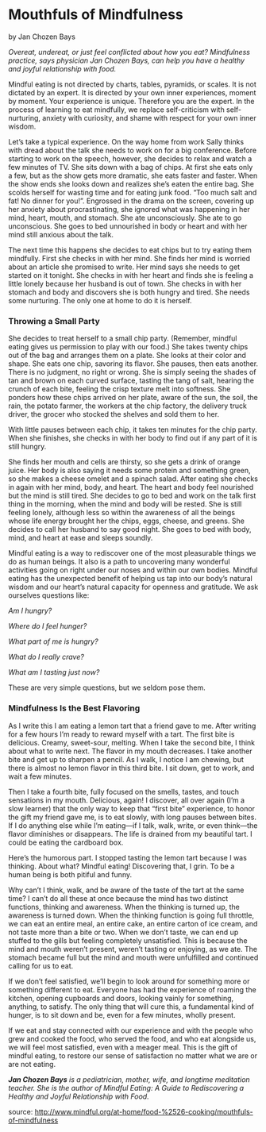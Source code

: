 Mouthfuls of Mindfulness
========================
by Jan Chozen Bays

_Overeat, undereat, or just feel conflicted about how you
eat? Mindfulness practice, says physician Jan Chozen
Bays, can help you have a healthy and joyful relationship
with food._

Mindful eating is not directed by charts,
tables, pyramids, or scales. It is not dictated by an
expert. It is directed by your own inner
experiences, moment by moment. Your
experience is unique. Therefore you are the
expert. In the process of learning to eat mindfully,
we replace self-criticism with self-nurturing,
anxiety with curiosity, and shame with respect for
your own inner wisdom.

Let’s take a typical experience. On the way
home from work Sally thinks with dread about the
talk she needs to work on for a big conference.
Before starting to work on the speech, however,
she decides to relax and watch a few minutes of
TV. She sits down with a bag of chips. At first she
eats only a few, but as the show gets more
dramatic, she eats faster and faster. When the
show ends she looks down and realizes she’s eaten
the entire bag. She scolds herself for wasting time
and for eating junk food. “Too much salt and fat!
No dinner for you!”. Engrossed in the drama on
the screen, covering up her anxiety about
procrastinating, she ignored what was happening
in her mind, heart, mouth, and stomach. She ate
unconsciously. She ate to go unconscious. She
goes to bed unnourished in body or heart and with
her mind still anxious about the talk.

The next time this happens she decides to eat
chips but to try eating them mindfully. First she
checks in with her mind. She finds her mind is
worried about an article she promised to write.
Her mind says she needs to get started on it tonight.
She checks in with her heart and finds she is
feeling a little lonely because her husband is out
of town. She checks in with her stomach and body
and discovers she is both hungry and tired. She
needs some nurturing. The only one at home to do
it is herself.

### Throwing a Small Party
She decides to treat herself to a small chip
party. (Remember, mindful eating gives us
permission to play with our food.) She takes
twenty chips out of the bag and arranges them on
a plate. She looks at their color and shape. She
eats one chip, savoring its flavor. She pauses, then
eats another. There is no judgment, no right or
wrong. She is simply seeing the shades of tan and
brown on each curved surface, tasting the tang of
salt, hearing the crunch of each bite, feeling the
crisp texture melt into softness. She ponders how
these chips arrived on her plate, aware of the sun,
the soil, the rain, the potato farmer, the workers at
the chip factory, the delivery truck driver, the
grocer who stocked the shelves and sold them to
her.

With little pauses between each chip, it takes
ten minutes for the chip party. When she finishes,
she checks in with her body to find out if any part
of it is still hungry.

She finds her mouth and cells are thirsty, so
she gets a drink of orange juice. Her body is also
saying it needs some protein and something green,
so she makes a cheese omelet and a spinach salad.
After eating she checks in again with her mind,
body, and heart. The heart and body feel
nourished but the mind is still tired. She decides to
go to bed and work on the talk first thing in the
morning, when the mind and body will be rested.
She is still feeling lonely, although less so within
the awareness of all the beings whose life energy
brought her the chips, eggs, cheese, and greens.
She decides to call her husband to say good night.
She goes to bed with body, mind, and heart at ease
and sleeps soundly.

Mindful eating is a way to rediscover one of
the most pleasurable things we do as human
beings. It also is a path to uncovering many
wonderful activities going on right under our
noses and within our own bodies. Mindful eating
has the unexpected benefit of helping us tap into
our body’s natural wisdom and our heart’s natural
capacity for openness and gratitude. We ask
ourselves questions like:

_Am I hungry?_

_Where do I feel hunger?_

_What part of me is hungry?_

_What do I really crave?_

_What am I tasting just now?_

These are very simple questions, but we
seldom pose them.

### Mindfulness Is the Best Flavoring
As I write this I am eating a lemon tart that a
friend gave to me. After writing for a few hours
I’m ready to reward myself with a tart. The first
bite is delicious. Creamy, sweet-sour, melting.
When I take the second bite, I think about what to
write next. The flavor in my mouth decreases. I
take another bite and get up to sharpen a pencil.
As I walk, I notice I am chewing, but there is
almost no lemon flavor in this third bite. I sit
down, get to work, and wait a few minutes.

Then I take a fourth bite, fully focused on the
smells, tastes, and touch sensations in my mouth.
Delicious, again! I discover, all over again (I’m a
slow learner) that the only way to keep that “first
bite” experience, to honor the gift my friend gave
me, is to eat slowly, with long pauses between
bites. If I do anything else while I’m eating—if I
talk, walk, write, or even think—the flavor diminishes
or disappears. The life is drained from my
beautiful tart. I could be eating the cardboard box.

Here’s the humorous part. I stopped tasting the
lemon tart because I was thinking. About what?
Mindful eating! Discovering that, I grin. To be a
human being is both pitiful and funny.

Why can’t I think, walk, and be aware of the
taste of the tart at the same time? I can’t do all
these at once because the mind has two distinct
functions, thinking and awareness. When the
thinking is turned up, the awareness is turned
down. When the thinking function is going full
throttle, we can eat an entire meal, an entire cake,
an entire carton of ice cream, and not taste more
than a bite or two. When we don’t taste, we can
end up stuffed to the gills but feeling completely
unsatisfied. This is because the mind and mouth
weren’t present, weren’t tasting or enjoying, as we
ate. The stomach became full but the mind and
mouth were unfulfilled and continued calling for
us to eat.

If we don’t feel satisfied, we’ll begin to look
around for something more or something different
to eat. Everyone has had the experience of roaming
the kitchen, opening cupboards and doors,
looking vainly for something, anything, to satisfy.
The only thing that will cure this, a fundamental
kind of hunger, is to sit down and be, even for a
few minutes, wholly present.

If we eat and stay connected with our experience
and with the people who grew and cooked
the food, who served the food, and who eat alongside
us, we will feel most satisfied, even with a
meager meal. This is the gift of mindful eating, to
restore our sense of satisfaction no matter what we
are or are not eating.

_**Jan Chozen Bays** is a pediatrician, mother, wife, and longtime
meditation teacher. She is the author of Mindful Eating: A Guide
to Rediscovering a Healthy and Joyful Relationship with Food._

source: <http://www.mindful.org/at-home/food-%2526-cooking/mouthfuls-of-mindfulness>
